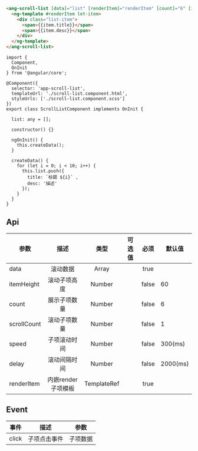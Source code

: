 

``` HTML
<ang-scroll-list [data]="list" [renderItem]="renderItem" [count]="6" [itemHeight]="60" [delay]="2000">
  <ng-template #renderItem let-item>
    <div class="list-item">
      <span>{{item.title}}</span>
      <span>{{item.desc}}</span>
    </div>
  </ng-template>
</ang-scroll-list>
```

``` JS
import {
  Component,
  OnInit
} from '@angular/core';

@Component({
  selector: 'app-scroll-list',
  templateUrl: './scroll-list.component.html',
  styleUrls: ['./scroll-list.component.scss']
})
export class ScrollListComponent implements OnInit {

  list: any = [];

  constructor() {}

  ngOnInit() {
    this.createData();
  }

  createData() {
    for (let i = 0; i < 10; i++) {
      this.list.push({
        title: `标题 ${i}` ,
        desc: '描述'
      });
    }
  }
}
```

## Api

| 参数        |        描述        |    类型     | 可选值 | 必须  | 默认值   |
|-------------|:------------------:|:-----------:|:------:|:-----:|----------|
| data        |      滚动数据      |    Array    |        | true  |          |
| itemHeight  |    滚动子项高度    |   Number    |        | false | 60       |
| count       |    展示子项数量    |   Number    |        | false | 6        |
| scrollCount |    滚动子项数量    |   Number    |        | false | 1        |
| speed       |    子项滚动时间    |   Number    |        | false | 300(ms)  |
| delay       |    滚动间隔时间    |   Number    |        | false | 2000(ms) |
| renderItem  | 内嵌render子项模板 | TemplateRef |        | true  |          |

## Event

| 事件  |     描述     |   参数   |
|-------|:------------:|:--------:|
| click | 子项点击事件 | 子项数据 |

